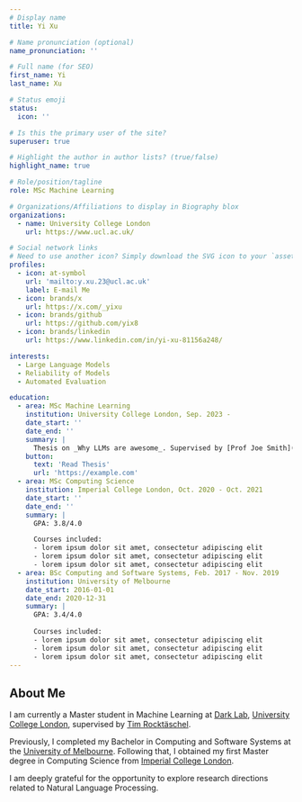 ```yaml
---
# Display name
title: Yi Xu

# Name pronunciation (optional)
name_pronunciation: ''

# Full name (for SEO)
first_name: Yi
last_name: Xu

# Status emoji
status:
  icon: ''

# Is this the primary user of the site?
superuser: true

# Highlight the author in author lists? (true/false)
highlight_name: true

# Role/position/tagline
role: MSc Machine Learning

# Organizations/Affiliations to display in Biography blox
organizations:
  - name: University College London
    url: https://www.ucl.ac.uk/

# Social network links
# Need to use another icon? Simply download the SVG icon to your `assets/media/icons/` folder.
profiles:
  - icon: at-symbol
    url: 'mailto:y.xu.23@ucl.ac.uk'
    label: E-mail Me
  - icon: brands/x
    url: https://x.com/_yixu
  - icon: brands/github
    url: https://github.com/yix8
  - icon: brands/linkedin
    url: https://www.linkedin.com/in/yi-xu-81156a248/

interests:
  - Large Language Models
  - Reliability of Models
  - Automated Evaluation

education:
  - area: MSc Machine Learning
    institution: University College London, Sep. 2023 -
    date_start: ''
    date_end: ''
    summary: |
      Thesis on _Why LLMs are awesome_. Supervised by [Prof Joe Smith](https://example.com). Presented papers at 5 IEEE conferences with the contributions being published in 2 Springer journals.
    button:
      text: 'Read Thesis'
      url: 'https://example.com'
  - area: MSc Computing Science
    institution: Imperial College London, Oct. 2020 - Oct. 2021
    date_start: ''
    date_end: ''
    summary: |
      GPA: 3.8/4.0

      Courses included:
      - lorem ipsum dolor sit amet, consectetur adipiscing elit
      - lorem ipsum dolor sit amet, consectetur adipiscing elit
      - lorem ipsum dolor sit amet, consectetur adipiscing elit
  - area: BSc Computing and Software Systems, Feb. 2017 - Nov. 2019
    institution: University of Melbourne
    date_start: 2016-01-01
    date_end: 2020-12-31
    summary: |
      GPA: 3.4/4.0
      
      Courses included:
      - lorem ipsum dolor sit amet, consectetur adipiscing elit
      - lorem ipsum dolor sit amet, consectetur adipiscing elit
      - lorem ipsum dolor sit amet, consectetur adipiscing elit
---
```


## About Me
I am currently a Master student in Machine Learning at [Dark Lab](https://ucldark.com/), [University College London](https://www.ucl.ac.uk/), supervised by [Tim Rocktäschel](https://rockt.github.io/).

Previously, I completed my Bachelor in Computing and Software Systems at the [University of Melbourne](https://www.unimelb.edu.au/). Following that, I obtained my first Master degree in Computing Science from [Imperial College London](https://www.imperial.ac.uk/).

I am deeply grateful for the opportunity to explore research directions related to Natural Language Processing. 